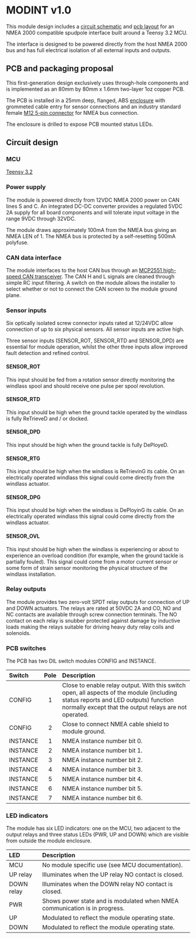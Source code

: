 # MODINT v1.0

This module design includes a [circuit schematic](schematic.pdf) and
[pcb layout](pcb.pdf) for an NMEA 2000 compatible spudpole interface
built around a Teensy 3.2 MCU.

The interface is designed to be powered directly from the host NMEA
2000 bus and has full electrical isolation of all external inputs
and outputs.

## PCB and packaging proposal

This first-generation design exclusively uses through-hole components
and is implemented as an 80mm by 80mm x 1.6mm two-layer 1oz copper PCB.

The PCB is installed in a 25mm deep, flanged, ABS
[enclosure](https://docs.rs-online.com/960c/0900766b814af9a1.pdf)
with grommeted cable entry for sensor connections and an industry
standard female
[M12 5-pin connector](https://docs.rs-online.com/e3ad/0900766b8152901f.pdf)
for NMEA bus connection.

The enclosure is drilled to expose PCB mounted status LEDs.

## Circuit design

### MCU

[Teensy 3.2](https://www.pjrc.com/store/teensy32.html)

### Power supply

The module is powered directly from 12VDC NMEA 2000 power
on CAN lines S and C.
An integrated DC-DC converter provides a regulated 5VDC 2A
supply for all board components and will tolerate input
voltage in the range 9VDC through 32VDC.

The module draws approximately 100mA from the NMEA bus giving
an NMEA LEN of 1.
The NMEA bus is protected by a self-resetting 500mA polyfuse.

### CAN data interface

The module interfaces to the host CAN bus through an
[MCP2551 high-speed CAN transceiver](https://docs.rs-online.com/f763/0900766b8140ba57.pdf).
The CAN H and L signals are cleaned through simple RC input
filtering.
A switch on the module allows the installer to select whether
or not to connect the CAN screen to the module ground plane.

### Sensor inputs 

Six optically isolated screw connector inputs rated at 12/24VDC
allow connection of up to six physical sensors.
All sensor inputs are active high.

Three sensor inputs (SENSOR_ROT, SENSOR_RTD and SENSOR_DPD) are
essential for module operation, whilst the other three inputs allow
improved fault detection and refined control.

#### SENSOR_ROT
This input should be fed from a rotation sensor directly monitoring the
windlass spool and should receive one pulse per spool revolution.

#### SENSOR_RTD
This input should be high when the ground tackle operated by the windlass
is fully ReTrieveD and / or docked.

#### SENSOR_DPD
This input should be high when the ground tackle is fully DePloyeD.

#### SENSOR_RTG
This input should be high when the windlass is ReTrievinG its cable.
On an electrically operated windlass this signal could come directly from the
windlass actuator.

#### SENSOR_DPG
This input should be high when the windlass is DePloyinG its cable.
On an electrically operated windlass this signal could come directly from the
windlass actuator.

#### SENSOR_OVL
This input should be high when the windlass is experiencing or about to
experience an overload condition (for example, when the ground tackle
is partially fouled).
This signal could come from a motor current sensor or some form of strain
sensor monitoring the physical structure of the windlass installation.

### Relay outputs

The module provides two zero-volt SPDT relay outputs for connection of
UP and DOWN actuators.
The relays are rated at 50VDC 2A and CO, NO and NC contacts are
available through screw connection terminals.
The NO contact on each relay is snubber protected against damage by
inductive loads making the relays suitable for driving heavy duty relay
coils and solenoids.

### PCB switches

The PCB has two DIL switch modules CONFIG and INSTANCE.

| Switch   | Pole | Description |
|:---------|:----:|:------------|
| CONFIG   | 1    | Close to enable relay output. With this switch open, all aspects of the module (including status reports and LED outputs) function normally except that the output relays are not operated. |
| CONFIG   | 2    | Close to connect NMEA cable shield to module ground. |
| INSTANCE | 1    | NMEA instance number bit 0. |
| INSTANCE | 2    | NMEA instance number bit 1. |
| INSTANCE | 3    | NMEA instance number bit 2. |
| INSTANCE | 4    | NMEA instance number bit 3. |
| INSTANCE | 5    | NMEA instance number bit 4. |
| INSTANCE | 6    | NMEA instance number bit 5. |
| INSTANCE | 7    | NMEA instance number bit 6. |

### LED indicators

The module has six LED indicators: one on the MCU, two adjacent to
the output relays and three status LEDs (PWR, UP and DOWN) which
are visible from outside the module enclosure.

| LED        | Description | 
|:-----------|:------------|
| MCU        | No module specific use (see MCU documentation). |
| UP relay   | Illuminates when the UP relay NO contact is closed. |
| DOWN relay | Illuminates when the DOWN relay NO contact is closed. |
| PWR        | Shows power state and is modulated when NMEA communication is in progress. | 
| UP         | Modulated to reflect the module operating state. |
| DOWN       | Modulated to reflect the module operating state. | 
